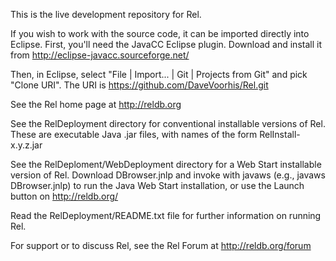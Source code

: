 This is the live development repository for Rel.

If you wish to work with the source code, it can be imported directly
into Eclipse.  First, you'll need the JavaCC Eclipse plugin.  Download
and install it from http://eclipse-javacc.sourceforge.net/

Then, in Eclipse, select "File | Import... | Git | Projects from Git"
and pick "Clone URI".  The URI is
https://github.com/DaveVoorhis/Rel.git

See the Rel home page at http://reldb.org

See the RelDeployment directory for conventional installable versions
of Rel.  These are executable Java .jar files, with names of the form
RelInstall-x.y.z.jar

See the RelDeploment/WebDeployment directory for a Web Start
installable version of Rel.  Download DBrowser.jnlp and invoke with
javaws (e.g., javaws DBrowser.jnlp) to run the Java Web Start
installation, or use the Launch button on http://reldb.org/

Read the RelDeployment/README.txt file for further information on
running Rel.

For support or to discuss Rel, see the Rel Forum at
http://reldb.org/forum
